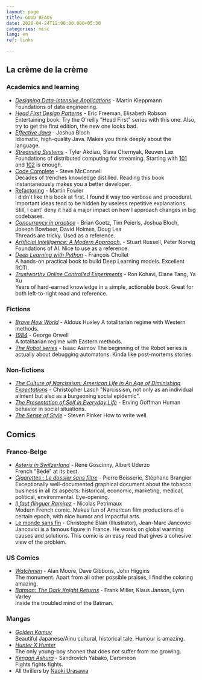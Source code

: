 ```yaml
---
layout: page
title: GOOD READS
date: 2020-04-24T12:00:00.000+05:30
categories: misc
lang: en
ref: links

---
```

## La crème de la crème

### Academics and learning

* [_Designing Data-Intensive Applications_](https://dataintensive.net/) - Martin Kleppmann  
  Foundations of data engineering.
* [_Head First Design Patterns_](https://www.goodreads.com/book/show/58128.Head_First_Design_Patterns) -  Eric Freeman, Elisabeth Robson  
  Entertaining book. Try the O'reilly "Head First" series with this one. Also, try to get the first edition, the new one looks bad.
* [_Effective Java_](https://www.goodreads.com/book/show/34927404-effective-java) - Joshua Bloch  
  Idiomatic, high-quality Java. Makes you think deeply about the language.
* [_Streaming Systems_](http://streamingsystems.net/) - Tyler Akdiau, Slava Chernyak, Reuven Lax  
  Foundations of distributed computing for streaming. Starting with [101](https://www.oreilly.com/radar/the-world-beyond-batch-streaming-101/) and [102](https://www.oreilly.com/radar/the-world-beyond-batch-streaming-102/) is enough.
* [Code Complete](https://www.goodreads.com/book/show/4845.Code_Complete) - Steve McConnell  
  Decades of trenches knowledge distilled. Reading this book instantaneously makes you a better developer.
* [Refactoring](https://www.goodreads.com/book/show/44936.Refactoring "Refactoring") - Martin Fowler  
  I didn't like this book at first. I found it way too verbose and procedural. Important ideas tend to be hidden by useless repetitive explanations. Still, I cant' deny it had a major impact on how I approach changes in big codebases.
* [_Concurrency in practice_](https://www.goodreads.com/book/show/127932.Java_Concurrency_in_Practice) - Brian Goetz, Tim Peierls, Joshua Bloch, Joseph Bowbeer, David Holmes, Doug Lea  
  Threads are tricky. Used as a reference.
* [_Artificial Intelligence: A Modern Approach,_](http://aima.cs.berkeley.edu/) - Stuart Russell, Peter Norvig  
  Foundations of AI. Nice to use as a reference.
* [_Deep Learning with Python_](https://www.manning.com/books/deep-learning-with-python) - François Chollet  
  A hands-on practical book to build Deep Learning models. Excellent ROTI.
* [_Trustworthy Online Controlled Experiments_](https://www.goodreads.com/book/show/51635906-trustworthy-online-controlled-experiments) - Ron Kohavi, Diane Tang, Ya Xu  
  Years of hard-earned knowledge in a simple, actionable book. Great for both left-to-right read and reference.

### Fictions

* [_Brave New World_](https://www.goodreads.com/book/show/5129.Brave_New_World) - Aldous Huxley A totalitarian regime with Western methods.
* [_1984_](https://www.goodreads.com/book/show/40961427-1984?from_search=true&from_srp=true&qid=zY0FCMwHcw&rank=1) - George Orwell  
  A totalitarian regime with Eastern methods.
* [_The Robot series_](https://www.goodreads.com/book/show/41804.I_Robot?from_search=true&from_srp=true&qid=6G5binNbho&rank=1) - Isaac Asimov The beginning of the Robot series is actually about debugging automatons. Kinda like post-mortems stories.

### Non-fictions

* [_The Culture of Narcissism: American Life in An Age of Diminishing Expectations_](https://www.goodreads.com/book/show/38212112-the-culture-of-narcissism?from_search=true&from_srp=true&qid=0gJHo8AKXV&rank=1) - Christopher Lasch "Narcissism, not only as an individual ailment but also as a burgeoning social epidemic".
* [_The Presentation of Self in Everyday Life_](https://www.goodreads.com/book/show/931984.The_Presentation_of_Self_in_Everyday_Life?from_search=true&from_srp=true&qid=oj77vP9xfB&rank=1) - Erving Goffman Human behavior in social situations.
* [_The Sense of Style_](https://www.goodreads.com/book/show/20821371-the-sense-of-style?from_search=true&from_srp=true&qid=9kYYA7O5Jr&rank=1) - Steven Pinker How to write well.

## Comics

### Franco-Belge

* [_Asterix in Switzerland_](https://www.goodreads.com/book/show/122438.Asterix_in_Switzerland) - René Goscinny, Albert Uderzo  
  French "Bédé" at its best.
* [_Cigarettes : Le dossier sans filtre_](https://www.goodreads.com/book/show/52723789-cigarettes) - Pierre Boisserie, Stéphane Brangier  
  Exceptionally well-documented graphical document about the tobacco business in all its aspects: historical, economic, marketing, medical, political, environmental. Eye-opening.
* [_Il faut flinguer Ramirez_](https://www.goodreads.com/book/show/40390595-il-faut-flinguer-ramirez) - Nicolas Petrimaux  
  Modern French comic. Makes fun of American film productions of a certain epoch, with nice humor and impactful arts.
* [Le monde sans fin](https://www.goodreads.com/book/show/59478153-le-monde-sans-fin "Le monde sans fin") - Christophe Blain (Illustrator), Jean-Marc Jancovici  
  Jancovici is a famous figure in France. He works on global warming causes and solutions. This comic is an easy read that gives a cohesive view of the problem.

### US Comics

* [_Watchmen_](https://www.goodreads.com/book/show/472331.Watchmen) - Alan Moore, Dave Gibbons, John Higgins  
  The monument. Apart from all other possible praises, I find the coloring amazing.
* [_Batman: The Dark Knight Returns_](https://www.goodreads.com/book/show/59960.Batman) - Frank Miller, Klaus Janson, Lynn Varley  
  Inside the troubled mind of the Batman.

### Mangas

* [_Golden Kamuy_](https://www.goodreads.com/book/show/32919052-golden-kamuy-vol-1)  
  Beautiful Japanese/Ainu cultural, historical tale. Humour is amazing.
* [_Hunter X Hunter_](https://www.goodreads.com/book/show/1493253.Hunter_x_Hunter_Vol_01)  
  The only young-boy shonen that does not suffer from me growing.
* [_Kengan Ashura_](https://www.goodreads.com/book/show/35235685-kengan-ashura) - Sandrovich Yabako, Daromeon  
  Fights fights fights.
* All thrillers by [Naoki Urasawa](https://www.goodreads.com/author/show/294649.Naoki_Urasawa)